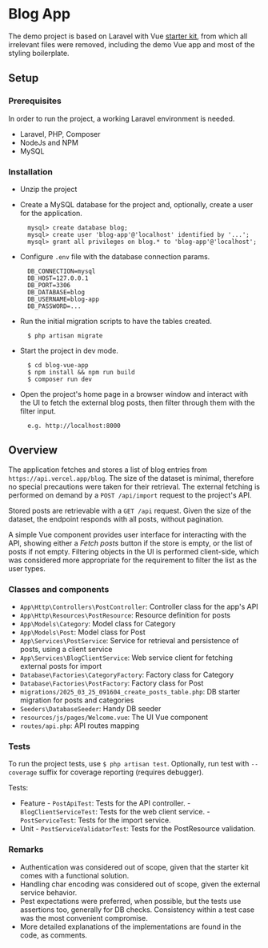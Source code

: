# Blog App

The demo project is based on Laravel with Vue [starter kit](https://laravel.com/docs/12.x/starter-kits#vue), from which all irrelevant files were removed, including the demo Vue app and most of the styling boilerplate. 

## Setup

### Prerequisites

In order to run the project, a working Laravel environment is needed.

- Laravel, PHP, Composer
- NodeJs and NPM
- MySQL

### Installation

- Unzip the project
- Create a MySQL database for the project and, optionally, create a user for the application.

        mysql> create database blog;
        mysql> create user 'blog-app'@'localhost' identified by '...';
        mysql> grant all privileges on blog.* to 'blog-app'@'localhost';

- Configure `.env` file with the database connection params.

        DB_CONNECTION=mysql
        DB_HOST=127.0.0.1
        DB_PORT=3306
        DB_DATABASE=blog
        DB_USERNAME=blog-app
        DB_PASSWORD=...

- Run the initial migration scripts to have the tables created.

        $ php artisan migrate

- Start the project in dev mode.

        $ cd blog-vue-app
        $ npm install && npm run build
        $ composer run dev

- Open the project's home page in a browser window and interact with the UI to fetch the external blog posts, then filter through them with the filter input.

        e.g. http://localhost:8000

## Overview

The application fetches and stores a list of blog entries from `https://api.vercel.app/blog`. The size of the dataset is minimal, therefore no special precautions were taken for their retrieval. The external fetching is performed on demand by a `POST /api/import` request to the project's API. 

Stored posts are retrievable with a `GET /api` request. Given the size of the dataset, the endpoint responds with all posts, without pagination.

A simple Vue component provides user interface for interacting with the API, showing either a *Fetch posts* button if the store is empty, or the list of posts if not empty. Filtering objects in the UI is performed client-side, which was considered more appropriate for the requirement to filter the list as the user types.

### Classes and components

- `App\Http\Controllers\PostController`: Controller class for the app's API
- `App\Http\Resources\PostResource`: Resource definition for posts
- `App\Models\Category`: Model class for Category 
- `App\Models\Post`: Model class for Post
- `App\Services\PostService`: Service for retrieval and persistence of posts, using a client service
- `App\Services\BlogClientService`: Web service client for fetching external posts for import
- `Database\Factories\CategoryFactory`: Factory class for Category
- `Database\Factories\PostFactory`: Factory class for Post
- `migrations/2025_03_25_091604_create_posts_table.php`: DB starter migration for posts and categories
- `Seeders\DatabaseSeeder`: Handy DB seeder
- `resources/js/pages/Welcome.vue`: The UI Vue component
- `routes/api.php`: API routes mapping

### Tests

To run the project tests, use `$ php artisan test`. Optionally, run test with `--coverage` suffix for coverage reporting (requires debugger).

Tests:
- Feature
        - `PostApiTest`: Tests for the API controller.
        - `BlogClientServiceTest`: Tests for the web client service.
        - `PostServiceTest`: Tests for the import service.
- Unit
        - `PostServiceValidatorTest`: Tests for the PostResource validation.

### Remarks

- Authentication was considered out of scope, given that the starter kit comes with a functional solution.
- Handling char encoding was considered out of scope, given the external service behavior.
- Pest expectations were preferred, when possible, but the tests use assertions too, generally for DB checks. Consistency within a test case was the most convenient compromise.
- More detailed explanations of the implementations are found in the code, as comments.